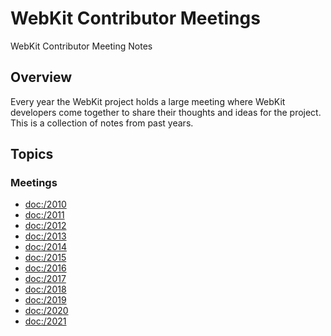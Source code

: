 # WebKit Contributor Meetings

WebKit Contributor Meeting Notes

## Overview

Every year the WebKit project holds a large meeting where WebKit developers come together
to share their thoughts and ideas for the project. This is a collection of notes from past years.

## Topics

### Meetings

- <doc:/2010>
- <doc:/2011>
- <doc:/2012>
- <doc:/2013>
- <doc:/2014>
- <doc:/2015>
- <doc:/2016>
- <doc:/2017>
- <doc:/2018>
- <doc:/2019>
- <doc:/2020>
- <doc:/2021>
